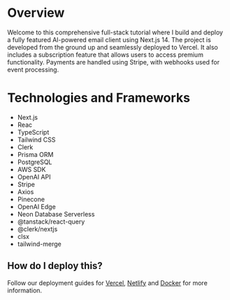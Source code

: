 # Overview

Welcome to this comprehensive full-stack tutorial where I build and deploy a fully featured AI-powered email client using Next.js 14. The project is developed from the ground up and seamlessly deployed to Vercel. It also includes a subscription feature that allows users to access premium functionality. Payments are handled using Stripe, with webhooks used for event processing.

# Technologies and Frameworks

- Next.js
- Reac
- TypeScript
- Tailwind CSS
- Clerk
- Prisma ORM
- PostgreSQL
- AWS SDK
- OpenAI API
- Stripe
- Axios
- Pinecone
- OpenAI Edge
- Neon Database Serverless
- @tanstack/react-query
- @clerk/nextjs
- clsx
- tailwind-merge

## How do I deploy this?

Follow our deployment guides for [Vercel](https://create.t3.gg/en/deployment/vercel), [Netlify](https://create.t3.gg/en/deployment/netlify) and [Docker](https://create.t3.gg/en/deployment/docker) for more information.
